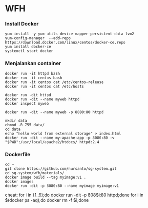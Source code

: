 # WFH

### Install Docker
	yum install -y yum-utils device-mapper-persistent-data lvm2 
	yum-config-manager  --add-repo https://download.docker.com/linux/centos/docker-ce.repo 
	yum install docker-ce
	systemctl start docker

### Menjalankan container
	docker run -it httpd bash
	docker run -it centos bash
	docker run -it centos cat /etc/centos-release
	docker run -it centos cat /etc/hosts

	docker run -dit httpd
	docker run -dit --name myweb httpd
	docker inspect myweb

	docker run -dit --name myweb -p 8080:80 httpd

	mkdir data
	chmod -R 755 data/
	cd data
	echo "hello world from external storage" > index.html
	docker run -dit --name my-apache-app -p 8080:80 -v "$PWD":/usr/local/apache2/htdocs/ httpd:2.4

### Dockerfile
	cd ~
	git clone https://github.com/nursanto/sg-system.git
	cd sg-system/wfh/materials/
	docker image build --tag myimage:v1 .
	docker images
	docker run -dit -p 8080:80 --name myimage myimage:v1


cheat:
for i in {1..9};do docker run -dit -p 808$i:80 httpd;done
for i in $(docker ps -aq);do docker rm -f $i;done
